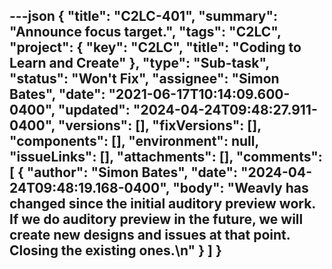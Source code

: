 ---json
{
  "title": "C2LC-401",
  "summary": "Announce focus target.",
  "tags": "C2LC",
  "project": {
    "key": "C2LC",
    "title": "Coding to Learn and Create"
  },
  "type": "Sub-task",
  "status": "Won't Fix",
  "assignee": "Simon Bates",
  "date": "2021-06-17T10:14:09.600-0400",
  "updated": "2024-04-24T09:48:27.911-0400",
  "versions": [],
  "fixVersions": [],
  "components": [],
  "environment": null,
  "issueLinks": [],
  "attachments": [],
  "comments": [
    {
      "author": "Simon Bates",
      "date": "2024-04-24T09:48:19.168-0400",
      "body": "Weavly has changed since the initial auditory preview work. If we do auditory preview in the future, we will create new designs and issues at that point. Closing the existing ones.\n"
    }
  ]
}
---

        